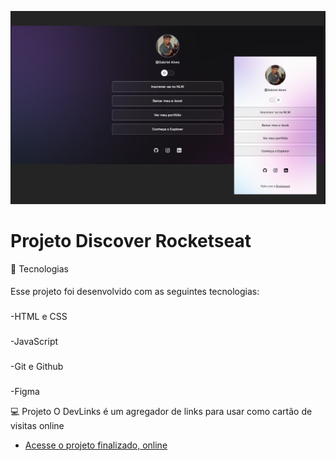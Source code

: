 
<p align="center">
  <img alt="License" src="https://github.com/GabrielVesal/Projeto_Discover-Rocketseat/blob/5d28d46b80a7b0f4eb8f853181ed8f8d194cdd2f/previewl.jpg.jpg">
</p>

# Projeto Discover Rocketseat

🚀 Tecnologias
####
Esse projeto foi desenvolvido com as seguintes tecnologias:
###
-HTML e CSS
###
-JavaScript
###
-Git e Github
###
-Figma

💻 Projeto
O DevLinks é um agregador de links para usar como cartão de visitas online
- [Acesse o projeto finalizado, online](https://GabrielVesal.github.io/devlinks)
 
